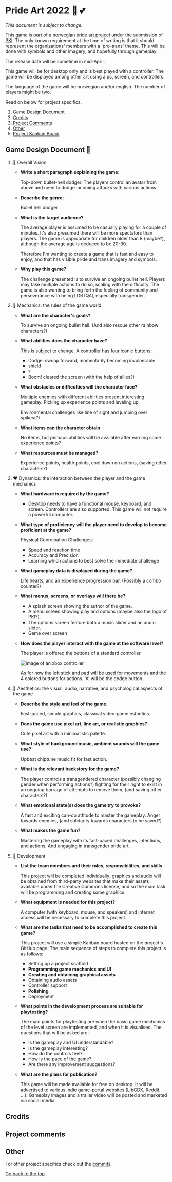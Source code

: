 # Pride Art 2022 :rainbow: :two_hearts:
*This document is subject to change.*

This game is part of a [norwegian pride art](https://www.prideart.no) project under the submission of [PKI](https://kjonnsinkongruens.no/). The only known requirement at the time of writing is that it should represent the organizations' members with a 'pro-trans' theme.
This will be done with symbols and other imagery, and hopefully through gameplay.

The release date will be sometime in mid-April.

This game will be for desktop only and is best played with a controller. The game will be displayed among other art using a pc, screen, and controllers.

The language of the game will be norwegian and/or english.
The number of players might be two.

Read on below for project specifics.

1. [Game Design Document](#game-design-document-sparkling_heart)
2. [Credits](#credits)
3. [Project Comments](#project-comments)
4. [Other](#other)
5. [Project Kanban Board](https://github.com/Slideshow776/Pride-Art-2022/projects/1)

## Game Design Document :sparkling_heart:

1. :blue_heart: Overall Vision 
    * **Write a short paragraph explaining the game:**
    
        Top-down bullet-hell dodger. The players control an avatar from above and need to dodge incoming attacks with various actions.
            
    * **Describe the genre:**

        Bullet hell dodger
        
    * **What is the target audience?**

        The average player is assumed to be casually playing for a couple of minutes. It's also presumed there will be more spectators than players. The game is appropriate for children older than 8 (maybe?), although the average age is deduced to be 20-30.

        Therefore I'm wanting to create a game that is fast and easy to enjoy, and that has visible pride and trans imagery and symbols.
        
    * **Why play this game?**

        The challenge presented is to survive an ongoing bullet hell. Players may take multiple actions to do so, scaling with the difficulty.
        The game is also wanting to bring forth the feeling of community and perseverance with being LGBTQAI, especially transgender.
    
2. :purple_heart: Mechanics: the rules of the game world
    * **What are the character's goals?**

        To survive an ongoing bullet hell.
        (And also rescue other rainbow characters?)
           
    * **What abilities does the character have?**
        
        This is subject to change. A controller has four iconic buttons:
        * Dodge: swoop forward, momentarily becoming invulnerable.
        * shield
        * ?
        * Boom! cleared the screen (with the help of allies?)
        
    * **What obstacles or difficulties will the character face?**

        Multiple enemies with different abilities present interesting gameplay. Picking up experience points and leveling up.
        
        Environmental challenges like line of sight and jumping over spikes(?)
        
    * **What items can the character obtain**

        No items, but perhaps abilities will be available after earning some experience points?
        
    * **What resources must be managed?**

        Experience points, health points, cool down on actions, (saving other characters?)    
        
 3. :heart: Dynamics: the interaction between the player and the game mechanics
    * **What hardware is required by the game?** 

        * Desktop needs to have a functional mouse, keyboard, and screen. Controllers are also supported. This game will not require a powerful computer.
        
    * **What type of proficiency will the player need to develop to become proficient at the game?**

        Physical Coordination Challenges:
        * Speed and reaction time
        * Accuracy and Precision
        * Learning which actions to best solve the immediate challenge
       
    * **What gameplay data is displayed during the game?**

        Life hearts, and an experience progression bar. (Possibly a combo counter?)
    
    * **What menus, screens, or overlays will there be?**

        * A splash screen showing the author of the game.        
        * A menu screen showing play and options (maybe also the logo of PKI?). 
        * The options screen feature both a music slider and an audio slider.
        * Game over screen
   
    * **How does the player interact with the game at the software level?**

        The player is offered the buttons of a standard controller.

        ![image of an xbox controller](https://compass-ssl.xbox.com/assets/f6/4b/f64b6101-d0dd-4a44-9a6b-04544689bc09.jpg?n=X1-Controller-4600923_Gallery-0_02_1056x594.jpg)

        As for now the left stick and pad will be used for movements and the 4 colored buttons for actions. 'A' will be the dodge button.
    
4. :green_heart: Aesthetics: the visual, audio, narrative, and psychological aspects of the game
    * **Describe the style and feel of the game.**
        
        Fast-paced, simple graphics, classical video-game esthetics.
   
    * **Does the game use pixel art, line art, or realistic graphics?**
    
        Cute pixel art with a minimalistic palette.
        
    * **What style of background music, ambient sounds will the game use?**
    
        Upbeat chiptune music fit for fast action.
       
    * **What is the relevant backstory for the game?**

        The player controls a transgendered character (possibly changing gender when performing actions?) fighting for their right to exist in an ongoing barrage of attempts to remove them, (and saving other characters?)    
        
    * **What emotional state(s) does the game try to provoke?**

        A fast and exciting can-do attitude to master the gameplay. Anger towards enemies, (and solidarity towards characters to be saved?)
       
    * **What makes the game fun?**

        Mastering the gameplay with its fast-paced challenges, intentions, and actions.
        And engaging in transgender pride art.
        
5. :yellow_heart: Development 
    
    * **List the team members and their roles, responsibilities, and skills.**  
      
        This project will be completed individually; graphics and audio will be obtained from third-party websites that make their assets available under the Creative Commons license, and so the main task will be programming and creating some graphics.
    
    * **What equipment is needed for this project?**   

        A computer (with keyboard, mouse, and speakers) and internet access will be necessary to complete this project.
    
    * **What are the tasks that need to be accomplished to create this game?**    
        
        This project will use a simple Kanban board hosted on the project's GitHub page.
        The main sequence of steps to complete this project is as follows:    
        * Setting up a project scaffold
        * **Programming game mechanics and UI**
        * **Creating and obtaining graphical assets**
        * Obtaining audio assets
        * Controller support
        * **Polishing**
        * Deployment

    * **What points in the development process are suitable for playtesting?**    
        
        The main points for playtesting are when the basic game mechanics of the level screen are implemented, and when it is visualised. The questions that will be asked are:         
        * Is the gameplay and UI understandable?
        * Is the gameplay interesting?
        * How do the controls feel?
        * How is the pace of the game?
        * Are there any improvement suggestions?        
    
    * **What are the plans for publication?**
        
        This game will be made available for free on desktop. It will be advertised to various indie game-portal websites (LibGDX, Reddit, ...). Gameplay images and a trailer video will be posted and marketed via social media.

## Credits

## Project comments

## Other
For other project specifics check out the [commits](https://github.com/Slideshow776/Pride-Art-2022/commits/main).

[Go back to the top](#pride-art-2022-rainbow-two_hearts).

